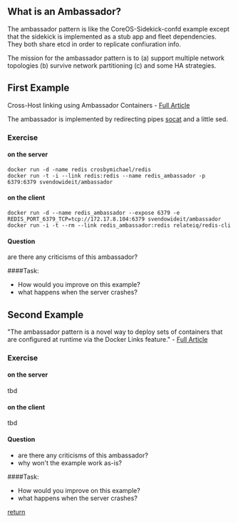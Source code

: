 What is an Ambassador?
----------------------

The ambassador pattern is like the CoreOS-Sidekick-confd example except that the sidekick is implemented as a stub app and fleet dependencies. They both share etcd in order to replicate confiuration info. 

The mission for the ambassador pattern is to (a) support multiple network topologies (b) survive network partitioning (c) and some HA strategies.

First Example
-------------

Cross-Host linking using Ambassador Containers - [Full Article](https://docs.docker.com/articles/ambassador_pattern_linking/)

The ambassador is implemented by redirecting pipes [socat](http://linux.die.net/man/1/socat) and a little sed.

### Exercise

#### on the server
```
docker run -d -name redis crosbymichael/redis
docker run -t -i --link redis:redis --name redis_ambassador -p 6379:6379 svendowideit/ambassador
```

#### on the client
```
docker run -d --name redis_ambassador --expose 6379 -e REDIS_PORT_6379_TCP=tcp://172.17.8.104:6379 svendowideit/ambassador
docker run -i -t --rm --link redis_ambassador:redis relateiq/redis-cli
```

#### Question
are there any criticisms of this ambassador?

####Task:
- How would you improve on this example?
- what happens when the server crashes?


Second Example
--------------

"The ambassador pattern is a novel way to deploy sets of containers that are configured at runtime via the Docker Links feature."  - [Full Article](https://coreos.com/blog/docker-dynamic-ambassador-powered-by-etcd/)

### Exercise

#### on the server

tbd

#### on the client

tbd

#### Question
- are there any criticisms of this ambassador?
- why won't the example work as-is?

####Task:
- How would you improve on this example?
- what happens when the server crashes?


[return](https://github.com/rbucker/cododemo/blob/master/README.md)
